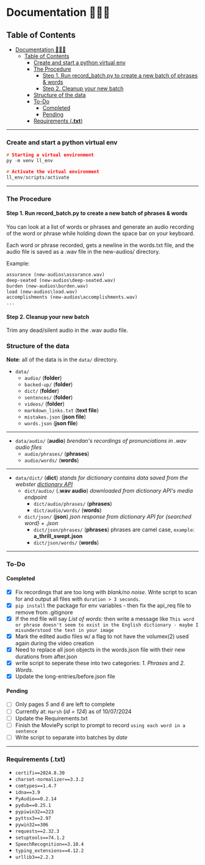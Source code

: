 # Documentation 📰📃😃

## Table of Contents

- [Documentation 📰📃😃](#documentation-)
  - [Table of Contents](#table-of-contents)
    - [Create and start a python virtual env](#create-and-start-a-python-virtual-env)
    - [The Procedure](#the-procedure)
      - [Step 1. Run record\_batch.py to create a new batch of phrases \& words](#step-1-run-record_batchpy-to-create-a-new-batch-of-phrases--words)
      - [Step 2. Cleanup your new batch](#step-2-cleanup-your-new-batch)
    - [Structure of the data](#structure-of-the-data)
    - [To-Do](#to-do)
      - [Completed](#completed)
      - [Pending](#pending)
    - [Requirements (**.txt**)](#requirements-txt)

---

### Create and start a python virtual env

```C
# Starting a virtual environment
py -m venv ll_env

# Activate the virtual environment
ll_env/scripts/activate
```

---

### The Procedure

#### Step 1. Run record_batch.py to create a new batch of phrases & words

You can look at a list of words or phrases and generate an audio recording of the word or phrase while holding down the space bar on your keyboard.

Each word or phrase recorded, gets a newline in the words.txt file, and the audio file is saved as a .wav file in the new-audios/ directory.

Example:
```txt
assurance (new-audios\assurance.wav)
deep-seated (new-audios\deep-seated.wav)
burden (new-audios\burden.wav)
load (new-audios\load.wav)
accomplishments (new-audios\accomplishments.wav)
...
```

#### Step 2. Cleanup your new batch

Trim any dead/silent audio in the .wav audio file.


### Structure of the data

**Note**: all of the data is in the `data/` directory.

- `data/`
   - `audio/` (**folder**)
   - `backed-up/` (**folder**)
   - `dict/` (**folder**)
   - `sentences/` (**folder**)
   - `videos/` (**folder**)
   - `markdown_links.txt` (**text file**)
   - `mistakes.json` (**json file**)
   - `words.json` (**json file**)

---

   - `data/audio/` (**audio**) *brendan's recordings of pronunciations in .wav audio files*
      - `audio/phrases/` (**phrases**)
      - `audio/words/` (**words**)

---

   - `data/dict/` (**dict**) *stands for dictionary contains data saved from the webster [dictionary API](https://dictionaryapi.com/)*
      - `dict/audio/` (**.wav audio**) *downloaded from dictionary API's media endpoint*
        - `dict/audio/phrases/` (**phrases**)
        - `dict/audio/words/` (**words**)
      - `dict/json/` (**json**) *json response from dictionary API for {searched word} + .json*
        - `dict/json/phrases/` (**phrases**) phrases are camel case, `example`: **a_thrill_swept.json**
        - `dict/json/words/` (**words**)

---

### To-Do 

#### Completed

- [X] Fix recordings that are too long with *blank/no noise*. Write script to scan for and output all files with `duration > 3 seconds`. 
- [X] `pip install` the package for env variables - then fix the api_req file to remove from .gitignore
- [X] If the md file will say *List of words:* then write a message like `This word or phrase doesn't seem to exist in the English dictionary - maybe I misunderstood the text in your image`
- [X] Mark the edited audio files w/ a flag to not have the volumex(2) used again during the video creation
- [X] Need to replace all json objects in the words.json file with their new durations from after.json 
- [X] write script to seperate these into two categories: *1. Phrases* and *2. Words*.
- [X] Update the long-entries/before.json file

#### Pending

- [ ] Only pages *5* and *6* are left to complete
- [ ] Currently at: `Harsh` (*id = 124*) as of 10/07/2024
- [ ] Update the Requirements.txt
- [ ] Finish the MoviePy script to prompt to record `using each word in a sentence` 
- [ ] Write script to separate into batches by *date*

---

### Requirements (**.txt**)

- `certifi==2024.8.30`
- `charset-normalizer==3.3.2`
- `comtypes==1.4.7`
- `idna==3.9`
- `PyAudio==0.2.14`
- `pydub==0.25.1`
- `pypiwin32==223`
- `pyttsx3==2.97`
- `pywin32==306`
- `requests==2.32.3`
- `setuptools==74.1.2`
- `SpeechRecognition==3.10.4`
- `typing_extensions==4.12.2`
- `urllib3==2.2.3`
